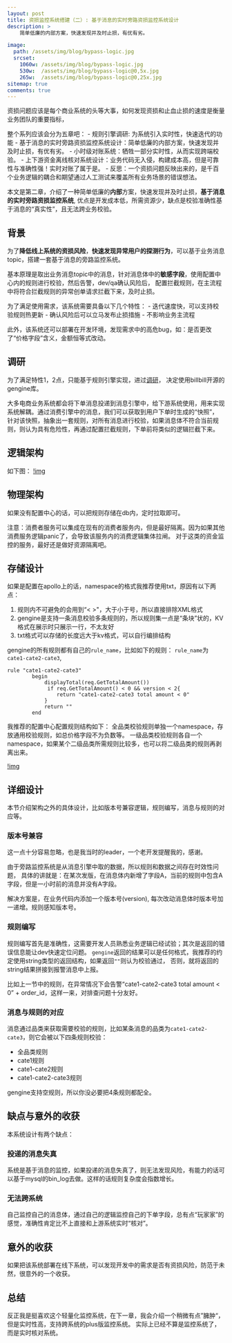 ```yaml
---
layout: post
title: 资损监控系统搭建（二）: 基于消息的实时旁路资损监控系统设计
description: >
    简单低廉的内部方案，快速发现并及时止损，有优有劣。

image: 
  path: /assets/img/blog/bypass-logic.jpg
  srcset:
    1060w: /assets/img/blog/bypass-logic.jpg
    530w:  /assets/img/blog/bypass-logic@0,5x.jpg
    265w:  /assets/img/blog/bypass-logic@0,25x.jpg
sitemap: true
comments: true
---
```


资损问题应该是每个商业系统的头等大事，如何发现资损和止血止损的速度是衡量业务团队的重要指标，

整个系列应该会分为五章吧：
    - 规则引擎调研: 为系统引入实时性，快速迭代的功能
    - 基于消息的实时旁路资损监控系统设计：简单低廉的内部方案，快速发现并及时止损，有优有劣。
    - 小时级对账系统：牺牲一部分实时性，从而实现跨端校验。
    - 上下游资金离线核对系统设计：业务代码无入侵，构建成本高，但是可靠性与准确性强！实时对账了属于是。
    - 反思：一个资损问题反映出来的，是千百个业务逻辑的耦合和期望通过人工测试来覆盖所有业务场景的错误想法。
  
本文是第二章，介绍了一种简单低廉的**内部**方案，快速发现并及时止损，**基于消息的实时旁路资损监控系统**, 优点是开发成本低，所需资源少，缺点是校验准确性基于消息的“真实性”，且无法跨业务校验。

## 背景

为了**降低线上系统的资损风险**，**快速发现异常用户的探测行为**，可以基于业务消息topic，搭建一套基于消息的旁路监控系统。

基本原理是取出业务消息topic中的消息，针对消息体中的**敏感字段**，使用配置中心内的规则进行校验，然后告警，dev/qa确认风险后，
配置拦截规则，在主流程中将符合拦截规则的异常创单请求拦截下来，及时止损。

为了满足使用需求，该系统需要具备以下几个特性：
    - 迭代速度快，可以支持校验规则热更新
    - 确认风险后可以立马发布止损措施
    - 不影响业务主流程

此外，该系统还可以部署在开发环境，发现需求中的高危bug，如：是否更改了“价格字段”含义，金额恒等式改动。


## 调研

为了满足特性1，2点，只能基于规则引擎实现，进过[调研](https://www.zeonll.com/code/work/2022-03-27-go-rule-eval-bi-lan/)，
决定使用billbill开源的gengine库。

大多电商业务系统都会将下单消息投递到消息引擎中，给下游系统使用，用来实现系统解耦。通过消费引擎中的消息，我们可以获取到用户下单时生成的“快照”，
针对该快照，抽象出一套规则，对所有消息进行校验，如果消息体不符合当前规则，则认为具有危险性，再通过配置拦截规则，下单前将类似的逻辑拦截下来。

## 逻辑架构
如下图：
[!img](/assets/img/blog/bypass-logic.jpg)


## 物理架构
如果没有配置中心的话，可以把规则存储在db内，定时拉取即可。

注意：消费者服务可以集成在现有的消费者服务内，但是最好隔离。因为如果其他消费服务逻辑panic了，会导致该服务内的消费逻辑集体拉闸。
对于这类的资金监控的服务，最好还是做好资源隔离吧。

## 存储设计
如果是配置在apollo上的话，namespace的格式我推荐使用txt，原因有以下两点：
1. 规则内不可避免的会用到“< >"，大于小于号，所以直接排除XML格式
2. gengine是支持一条消息校验多条规则的，所以规则集一点是“条块”状的，KV格式在展示时只展示一行，不太友好
3. txt格式可以存储的长度远大于kv格式，可以自行编排结构

gengine的所有规则都有自己的`rule_name`，比如如下的规则：
`rule_name`为`cate1-cate2-cate3`,
```
rule "cate1-cate2-cate3"
        begin
            displayTotal(req.GetTotalAmount())
             if req.GetTotalAmount() < 0 && version < 2{
                return "cate1-cate2-cate3 total amount < 0"
            }
            return ""
        end
```

我推荐的配置中心配置规则结构如下：
全品类校验规则单独一个namespace，存放通用校验规则，如总价格字段不为负数等。
一级品类校验规则各自一个namespace，如果某个二级品类所需规则比较多，也可以将二级品类的规则再剥离出来。

[!img](/assets/img/blog/bypass-msg.jpg)



## 详细设计
本节介绍架构之外的具体设计，比如版本号兼容逻辑，规则编写，消息与规则的对应等。

### 版本号兼容
这一点十分容易忽略，也是我当时的leader，一个老开发提醒我的，感谢。

由于旁路监控系统是从消息引擎中取的数据，所以规则和数据之间存在时效性问题，
具体的讲就是：在某次发版，在消息体内新增了字段A，当前的规则中包含A字段，但是一小时前的消息并没有A字段。

解决方案是，在业务代码内添加一个版本号(version), 每次改动消息体时版本号加一递增。规则感知版本号。

### 规则编写
规则编写首先是准确性，这需要开发人员熟悉业务逻辑已经试验；其次是返回的错误信息能让dev快速定位问题。
`gengine`返回的结果可以是任何格式，我推荐的约定使用string类型的返回结构，如果返回`""`则认为校验通过，
否则，就将返回的string结果拼接到报警消息中上报。

比如上一节中的规则，在异常情况下会告警“cate1-cate2-cate3 total amount < 0” + order_id，这样一来，对排查问题十分友好。

### 消息与规则的对应

消息通过品类来获取需要校验的规则，比如某条消息的品类为`cate1-cate2-cate3`，则它会被以下四条规则校验：
- 全品类规则
- cate1规则
- cate1-cate2规则
- cate1-cate2-cate3规则

gengine支持空规则，所以你没必要把4条规则都配全。

## 缺点与意外的收获
本系统设计有两个缺点：

### 投递的消息失真
系统是基于消息的监控，如果投递的消息失真了，则无法发现风险，有能力的话可以基于mysql的bin_log去做。这样的话规则复杂度会指数增长。

### 无法跨系统
自己监控自己的消息体，通过自己的逻辑监控自己的下单字段，总有点“玩家家”的感觉，准确性肯定比不上直接和上游系统实时“核对”。

## 意外的收获
如果把该系统部署在线下系统，可以发现开发中的需求是否有资损风险，防范于未然，很意外的一个收获。

## 总结
反正我是挺喜欢这个轻量化监控系统，在下一章，我会介绍一个稍微有点”臃肿“，但是实时性高，支持跨系统的plus版监控系统。
实际上已经不算是监控系统了，而是实时核对系统。




